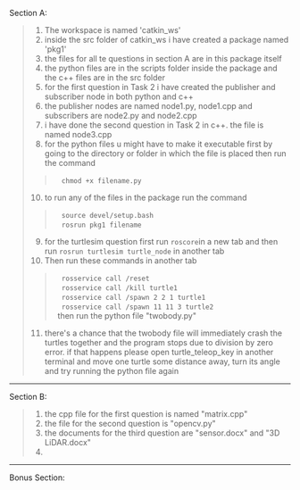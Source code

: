 Section A:
>1. The workspace is named 'catkin_ws'
>2. inside the src folder of catkin_ws i have created a package named 'pkg1'
>3. the files for all te questions in section A are in this package itself
>4. the python files are in the scripts folder inside the package and the c++ files are in the src folder
>5. for the first question in Task 2 i have created the publisher and subscriber node in both python and c++
>6. the publisher nodes are named node1.py, node1.cpp and subscribers are node2.py and node2.cpp
>7. i have done the second question in Task 2 in c++. the file is named node3.cpp 
>8. for the python files u might have to make it executable first by going to the directory or folder in which the file is placed then run the command 
>>&emsp;`chmod +x filename.py`
>10. to run any of the files in the package run the command
>>&emsp;`source devel/setup.bash`\
>>&emsp;`rosrun pkg1 filename`
>9. for the turtlesim question first run `roscore`in a new tab and then run `rosrun turtlesim turtle_node` in another tab
>10. Then run these commands in another tab
>>&emsp;`rosservice call /reset`\
>>&emsp;`rosservice call /kill turtle1`\
>>&emsp;`rosservice call /spawn 2 2 1 turtle1`\
>>&emsp;`rosservice call /spawn 11 11 3 turtle2`\
>>&ensp;then run the python file "twobody.py"
>11. there's a chance that the twobody file will immediately crash the turtles together and the program stops due to division by zero error.
    if that happens please open turtle_teleop_key in another terminal and move one turtle some distance away, turn its angle and try running the python file again
    

-----
Section B:
>1. the cpp file for the first question is named "matrix.cpp"
>2. the file for the second question is "opencv.py" 
>3. the documents for the third question are "sensor.docx" and "3D LiDAR.docx"
>4.     
-----
Bonus Section:
